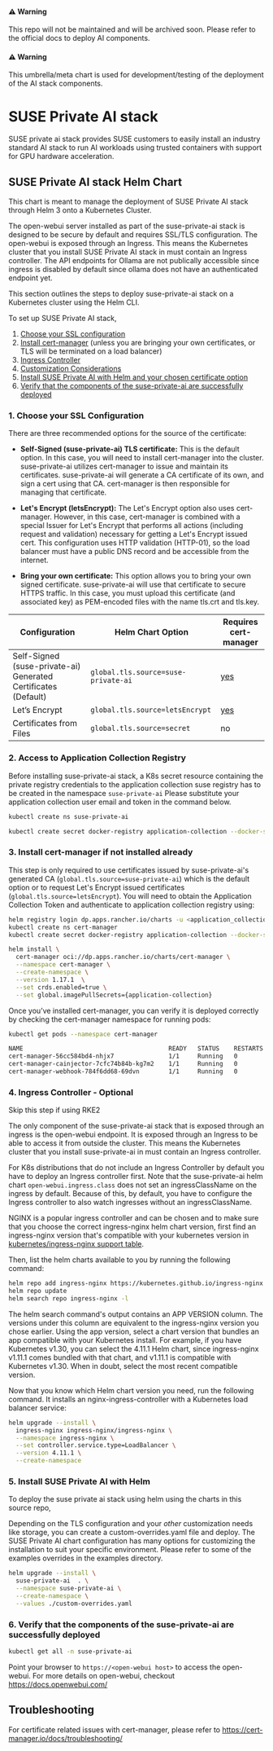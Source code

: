 #### ⚠️ Warning

This repo will not be maintained and will be archived soon. Please refer to the official docs
to deploy AI components.

#### ⚠️ Warning
This umbrella/meta chart is used for development/testing of the deployment of the AI stack components.

# SUSE Private AI stack

SUSE private ai stack provides SUSE customers to easily install an industry standard AI stack to run AI workloads using trusted containers with support for GPU hardware acceleration.

## SUSE Private AI stack Helm Chart
This chart is meant to manage the deployment of SUSE Private AI stack through Helm 3 onto a Kubernetes Cluster.

The open-webui server installed as part of the suse-private-ai stack is designed to be secure by default and requires SSL/TLS configuration. The open-webui is exposed through an Ingress. This means the Kubernetes cluster that you install SUSE Private AI stack in must contain an Ingress controller. The API endpoints for Ollama are not publically accessible since ingress is disabled by default since ollama does not have an authenticated endpoint yet.

This section outlines the steps to deploy suse-private-ai stack on a Kubernetes cluster using the Helm CLI.

To set up SUSE Private AI stack,

1. [Choose your SSL configuration](#2-choose-your-ssl-configuration)
2. [Install cert-manager](#3-install-cert-manager) (unless you are bringing your own certificates, or TLS will be terminated on a load balancer)
3. [Ingress Controller](#4-ingress-controller)
4. [Customization Considerations](#5-customization-considerations)
5. [Install SUSE Private AI with Helm and your chosen certificate option](#6-install-suse-private-ai-with-helm-and-your-chosen-certificate-option)
6. [Verify that the components of the suse-private-ai are successfully deployed](#7-verification)


### 1. Choose your SSL Configuration

There are three recommended options for the source of the certificate:

- **Self-Signed (suse-private-ai) TLS certificate:** This is the default option. In this case, you will need to install cert-manager into the cluster. suse-private-ai utilizes cert-manager to issue and maintain its certificates. suse-private-ai will generate a CA certificate of its own, and sign a cert using that CA. cert-manager is then responsible for managing that certificate.

- **Let's Encrypt (letsEncrypt):** The Let's Encrypt option also uses cert-manager. However, in this case, cert-manager is combined with a special Issuer for Let's Encrypt that performs all actions (including request and validation) necessary for getting a Let's Encrypt issued cert. This configuration uses HTTP validation (HTTP-01), so the load balancer must have a public DNS record and be accessible from the internet.

- **Bring your own certificate:** This option allows you to bring your own signed certificate. suse-private-ai will use that certificate to secure HTTPS traffic. In this case, you must upload this certificate (and associated key) as PEM-encoded files with the name tls.crt and tls.key.

| Configuration                  | Helm Chart Option           | Requires cert-manager                 |
| ------------------------------ | ----------------------- | ------------------------------------- |
| Self-Signed (suse-private-ai) Generated Certificates (Default) | `global.tls.source=suse-private-ai`  | [yes](#4-install-cert-manager) |
| Let’s Encrypt                  | `global.tls.source=letsEncrypt`  | [yes](#4-install-cert-manager) |
| Certificates from Files        | `global.tls.source=secret`        | no               |


### 2. Access to Application Collection Registry

Before installing suse-private-ai stack, a K8s secret resource containing the private registry credentials to the application collection suse registry has to be created in the namespace ```suse-private-ai```
Please substitute your application collection user email and token in the command below.

```bash
kubectl create ns suse-private-ai

kubectl create secret docker-registry application-collection --docker-server=dp.apps.rancher.io --docker-username=<application_collection_user_email> --docker-password=<application_collection_user_token> -n suse-private-ai
```

### 3. Install cert-manager if not installed already
This step is only required to use certificates issued by suse-private-ai's generated CA (`global.tls.source=suse-private-ai`) which is the default option or to request Let's Encrypt issued certificates (`global.tls.source=letsEncrypt`).
You will need to obtain the Application Collection Token and authenticate to application collection registry using:

```bash
helm registry login dp.apps.rancher.io/charts -u <application_collection_user_email> -p <application_collection_user_token>
kubectl create ns cert-manager
kubectl create secret docker-registry application-collection --docker-server=dp.apps.rancher.io --docker-username=<application_collection_user_email> --docker-password=<application_collection_user_token> -n cert-manager
```

```bash
helm install \
  cert-manager oci://dp.apps.rancher.io/charts/cert-manager \
  --namespace cert-manager \
  --create-namespace \
  --version 1.17.1  \
  --set crds.enabled=true \
  --set global.imagePullSecrets={application-collection}
```

Once you’ve installed cert-manager, you can verify it is deployed correctly by checking the cert-manager namespace for running pods:

```bash
kubectl get pods --namespace cert-manager

NAME                                        READY   STATUS    RESTARTS   AGE
cert-manager-56cc584bd4-nhjx7               1/1     Running   0          3m
cert-manager-cainjector-7cfc74b84b-kg7m2    1/1     Running   0          3m
cert-manager-webhook-784f6dd68-69dvn        1/1     Running   0          3m
```


### 4. Ingress Controller - Optional

Skip this step if using RKE2

The only component of the suse-private-ai stack that is exposed through an ingress is the open-webui endpoint. It is exposed through an Ingress to be able to access it from outside the cluster. This means the Kubernetes cluster that you install suse-private-ai in must contain an Ingress controller.

For K8s distributions that do not include an Ingress Controller by default you have to deploy an Ingress controller first. Note that the suse-private-ai helm chart `open-webui.ingress.class` does not set an ingressClassName on the ingress by default. Because of this, by default, you have to configure the Ingress controller to also watch ingresses without an ingressClassName.

NGINX is a popular ingress controller and can be chosen and to make sure that you choose the correct ingress-nginx helm chart version, first find an ingress-nginx version that's compatible with your kubernetes version in [kubernetes/ingress-nginx support table](https://github.com/kubernetes/ingress-nginx#supported-versions-table).

Then, list the helm charts available to you by running the following command:
```bash
helm repo add ingress-nginx https://kubernetes.github.io/ingress-nginx
helm repo update
helm search repo ingress-nginx -l
```

The helm search command's output contains an APP VERSION column. The versions under this column are equivalent to the ingress-nginx version you chose earlier. Using the app version, select a chart version that bundles an app compatible with your Kubernetes install. For example, if you have Kubernetes v1.30, you can select the 4.11.1 Helm chart, since ingress-nginx v1.11.1 comes bundled with that chart, and v1.11.1 is compatible with Kubernetes v1.30. When in doubt, select the most recent compatible version.

Now that you know which Helm chart version you need, run the following command. It installs an nginx-ingress-controller with a Kubernetes load balancer service:

```bash
helm upgrade --install \
  ingress-nginx ingress-nginx/ingress-nginx \
  --namespace ingress-nginx \
  --set controller.service.type=LoadBalancer \
  --version 4.11.1 \
  --create-namespace
```


### 5. Install SUSE Private AI with Helm

To deploy the suse private ai stack using helm using the charts in this source repo,

Depending on the TLS configuration and your *other* customization needs like storage, you can create a custom-overrides.yaml file and deploy. The SUSE Private AI chart configuration has many options for customizing the installation to suit your specific environment. Please refer to some of the examples overrides in the examples directory.

```bash
helm upgrade --install \
  suse-private-ai  . \
  --namespace suse-private-ai \
  --create-namespace \
  --values ./custom-overrides.yaml
```


### 6. Verify that the components of the suse-private-ai are successfully deployed

```bash
kubectl get all -n suse-private-ai
```

Point your browser to ```https://<open-webui host>``` to access the open-webui. For more details on open-webui, checkout https://docs.openwebui.com/ 


## Troubleshooting
For certificate related issues with cert-manager, please refer to https://cert-manager.io/docs/troubleshooting/
